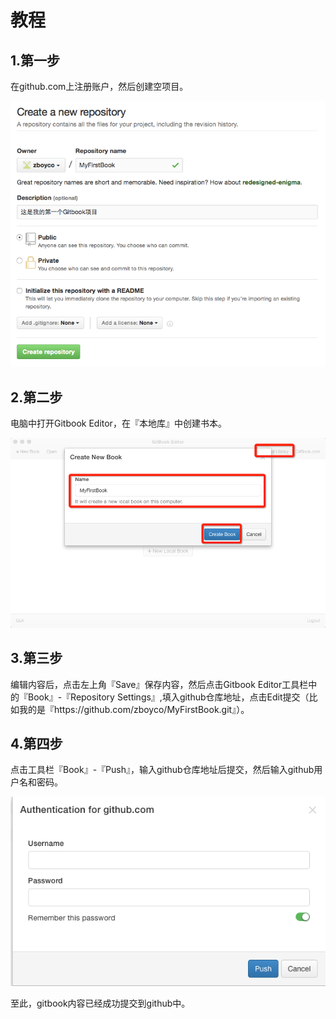 # 教程

## 1.第一步

在github.com上注册账户，然后创建空项目。

![](/assets/step1.png)

## 2.第二步

电脑中打开Gitbook Editor，在『本地库』中创建书本。

![](/assets/step2.png)

## 3.第三步

编辑内容后，点击左上角『Save』保存内容，然后点击Gitbook Editor工具栏中的『Book』-『Repository Settings』,填入github仓库地址，点击Edit提交（比如我的是『https:\/\/github.com\/zboyco\/MyFirstBook.git』）。

## 4.第四步

点击工具栏『Book』-『Push』，输入github仓库地址后提交，然后输入github用户名和密码。

![](/assets/step3.png)

至此，gitbook内容已经成功提交到github中。

